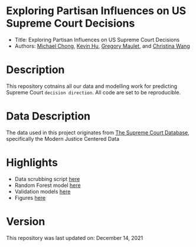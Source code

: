 # Exploring Partisan Influences on US Supreme Court Decisions

* Title: Exploring Partisan Influences on US Supreme Court Decisions
* Authors: [Michael Chong](https://github.com/michael-chong), [Kevin Hu](https://github.com/tkevinhu), [Gregory Maulet](), and [Christina Wang](https://github.com/thechrisssy)

# Description
This repository cotnains all our data and modelling work for predicting Supreme Court `decision direction`. All code are set to be reproducible.

# Data Description
The data used in this project originates from [The Supreme Court Database](http://scdb.wustl.edu/), specifically the Modern Justice Centered Data

# Highlights
* Data scrubbing script [here](https://github.com/michael-chong/supreme-court/blob/main/scripts/data_merge.R)
* Random Forest model [here](https://github.com/michael-chong/supreme-court/blob/main/notebooks/Random%20Forest.ipynb)
* Validation models [here](https://github.com/michael-chong/supreme-court/tree/main/notebooks/validation)
* Figures [here](https://github.com/michael-chong/supreme-court/tree/main/output)

# Version
This repository was last updated on: December 14, 2021
